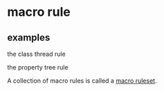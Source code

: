 macro rule
=====

## examples

the class thread rule 

the property tree rule

A collection of macro rules is called a [macro ruleset](macroRuleset.md).
